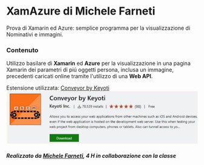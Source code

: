 # XamAzure di Michele Farneti

Prova di Xamarin ed Azure: semplice programma per la visualizzazione di Nominativi e immagini.

### Contenuto
Utilizzo basilare di **Xamarin** ed **Azure** per la visualizzazione in una pagina Xamarin dei parametri di piú oggetti persona, inclusa un immagine, precedenti caricati online tramite l'utilizzo di una **Web API**. 

Estensione utilizzata: [Conveyor by Keyoti](https://marketplace.visualstudio.com/items?itemName=vs-publisher-1448185.ConveyorbyKeyoti)
![](https://raw.githubusercontent.com/Farne23/MieImmagini/master/79cd1087-65a0-4c71-91ba-54120ecec515.jpg)




##### Realizzato da [Michele Farneti](https://github.com/Farne23), 4 H in collaborazione con la classe #####

